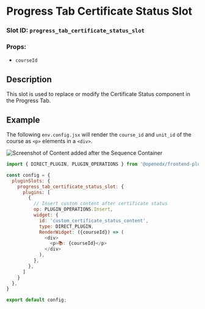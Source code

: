 # Progress Tab Certificate Status Slot

### Slot ID: `progress_tab_certificate_status_slot`
### Props:
* `courseId`

## Description

This slot is used to replace or modify the Certificate Status component in the 
Progress Tab.

## Example

The following `env.config.jsx` will render the `course_id` and `unit_id` of the course as `<p>` elements in a `<div>`.

![Screenshot of Content added after the Sequence Container](./images/post_sequence_container.png)

```js
import { DIRECT_PLUGIN, PLUGIN_OPERATIONS } from '@openedx/frontend-plugin-framework';

const config = {
  pluginSlots: {
    progress_tab_certificate_status_slot: {
      plugins: [
        {
          // Insert custom content after certificate status
          op: PLUGIN_OPERATIONS.Insert,
          widget: {
            id: 'custom_certificate_status_content',
            type: DIRECT_PLUGIN,
            RenderWidget: ({courseId}) => (
              <div>
                <p>📚: {courseId}</p>
              </div>
            ),
          },
        },
      ]
    }
  },
}

export default config;
```
